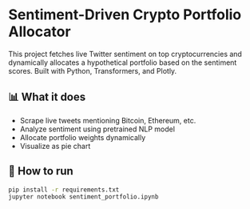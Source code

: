 # Sentiment-Driven Crypto Portfolio Allocator

This project fetches live Twitter sentiment on top cryptocurrencies and dynamically allocates a hypothetical portfolio based on the sentiment scores. Built with Python, Transformers, and Plotly.

## 📊 What it does
- Scrape live tweets mentioning Bitcoin, Ethereum, etc.
- Analyze sentiment using pretrained NLP model
- Allocate portfolio weights dynamically
- Visualize as pie chart

## 🚀 How to run
```bash
pip install -r requirements.txt
jupyter notebook sentiment_portfolio.ipynb
